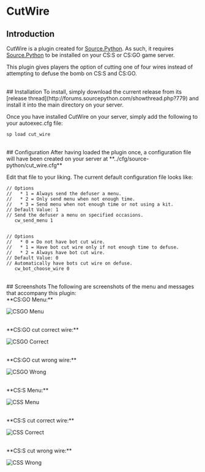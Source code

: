 # CutWire

## Introduction
CutWire is a plugin created for [Source.Python](https://github.com/Source-Python-Dev-Team/Source.Python).  As such, it requires [Source.Python](https://github.com/Source-Python-Dev-Team/Source.Python) to be installed on your CS:S or CS:GO game server.

This plugin gives players the option of cutting one of four wires instead of attempting to defuse the bomb on CS:S and CS:GO.

<br>
## Installation
To install, simply download the current release from its [release thread](http://forums.sourcepython.com/showthread.php?779) and install it into the main directory on your server.

Once you have installed CutWire on your server, simply add the following to your autoexec.cfg file:
```
sp load cut_wire
```

<br>
## Configuration
After having loaded the plugin once, a configuration file will have been created on your server at **../cfg/source-python/cut_wire.cfg**

Edit that file to your liking.  The current default configuration file looks like:
```
// Options
//   * 1 = Always send the defuser a menu.
//   * 2 = Only send menu when not enough time.
//   * 3 = Send menu when not enough time or not using a kit.
// Default Value: 1
// Send the defuser a menu on specified occasions.
   cw_send_menu 1


// Options
//   * 0 = Do not have bot cut wire.
//   * 1 = Have bot cut wire only if not enough time to defuse.
//   * 2 = Always have bot cut wire.
// Default Value: 0
// Automatically have bots cut wire on defuse.
   cw_bot_choose_wire 0
```

<br>
## Screenshots
The following are screenshots of the menu and messages that accompany this plugin:

<br>
**CS:GO Menu:**

![CSGO Menu](https://raw.githubusercontent.com/satoon101/CutWire/screenshots/screenshots/csgo_menu.png "CS:GO Menu")

<br>
**CS:GO cut correct wire:**

![CSGO Correct](https://raw.githubusercontent.com/satoon101/CutWire/screenshots/screenshots/csgo_correct_wire.png "CS:GO Correct")

<br>
**CS:GO cut wrong wire:**

![CSGO Wrong](https://raw.githubusercontent.com/satoon101/CutWire/screenshots/screenshots/csgo_wrong_wire.png "CS:GO Wrong")

<br>
**CS:S Menu:**

![CSS Menu](https://raw.githubusercontent.com/satoon101/CutWire/screenshots/screenshots/css_menu.png "CS:S Menu")

<br>
**CS:S cut correct wire:**

![CSS Correct](https://raw.githubusercontent.com/satoon101/CutWire/screenshots/screenshots/css_correct_wire.png "CS:S Correct")

<br>
**CS:S cut wrong wire:**

![CSS Wrong](https://raw.githubusercontent.com/satoon101/CutWire/screenshots/screenshots/css_wrong_wire.png "CS:S Wrong")
